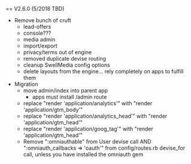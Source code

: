 
== V2.6.0 (5/2018 TBD)
* Remove bunch of cruft
	* lead-offers
	* console???
	* media admin
	* import/export
	* privacy/terms out of engine
	* removed duplicate devise routing
	* cleanup SwellMedia config options
	* delete layouts from the engine... rely completely on apps to fulfill them
* Migration
	* move admin/index into parent app
		* apps must install /admin route
	* replace "render 'application/analytics'" with "render 'application/gtm_body'"
	* replace "render 'application/analytics_head'" with "render 'application/gtm_head'"
	* replace "render 'application/goog_tag'" with "render 'application/gtm_head'"
	* Remove ":omniauthable" from User devise call AND ":omniauth_callbacks => 'oauth'" from config/routes.rb devise_for call, unless you have installed the omniauth gem
